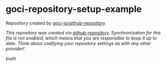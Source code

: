 # goci-repository-setup-example


Repository created by [goci-io/github-repository](https://github.com/goci-io/github-repository)

_This repository was created via [github-repository](https://github.com/goci-io/github-repository). Synchronization for this file is not enabled, which means that you are responsible to keep it up to date. Think about codifying your repository settings as with any other provider!_

push
